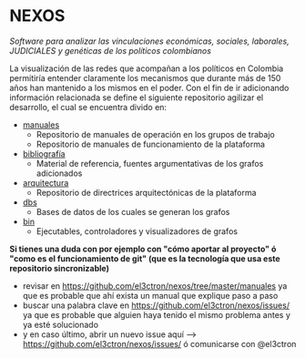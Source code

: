 # NEXOS

*Software para analizar las vinculaciones económicas, sociales, laborales, JUDICIALES y genéticas de los políticos colombianos*

La visualización de las redes que acompañan a los políticos en Colombia permitiría entender claramente los mecanismos que durante más de 150 años han mantenido a los mismos en el poder. Con el fin de ir adicionando información relacionada se define el siguiente repositorio agilizar el desarrollo, el cual se encuentra divido en:

* [manuales](./manuales)
  - Repositorio de manuales de operación en los grupos de trabajo
  - Repositorio de manuales de funcionamiento de la plataforma
* [bibliografía](bibliografía)
  - Material de referencia, fuentes argumentativas de los grafos adicionados
* [arquitectura](arquitectura)
  - Repositorio de directrices arquitectónicas de la plataforma
* [dbs](dbs)
  - Bases de datos de los cuales se generan los grafos
* [bin](bin)
  - Ejecutables, controladores y visualizadores de grafos

**Si tienes una duda con por ejemplo con "cómo aportar al proyecto" ó "como es el funcionamiento de git" (que es la tecnología que usa este repositorio sincronizable)**

- revisar en https://github.com/el3ctron/nexos/tree/master/manuales ya que es probable que ahí exista un manual que explique paso a paso
- buscar una palabra clave en https://github.com/el3ctron/nexos/issues/ ya que es probable que alguien haya tenido el mismo problema antes y ya esté solucionado
- y en caso último, abrir un nuevo issue aquí --> https://github.com/el3ctron/nexos/issues/ ó comunicarse con @el3ctron
